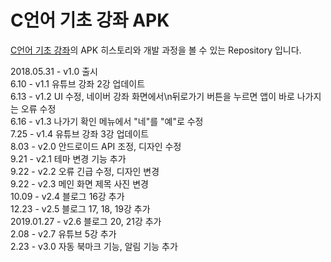 # C언어 기초 강좌 APK
[C언어 기초 강좌](https://play.google.com/store/apps/details?id=appinventor.ai_ytdevleo.C_edu)의 APK 히스토리와 개발 과정을 볼 수 있는 Repository 입니다.  
  
2018.05.31 - v1.0 출시  
6.10 - v1.1 유튜브 강좌 2강 업데이트  
6.13 - v1.2 UI 수정, 네이버 강좌 화면에서\n뒤로가기 버튼을 누르면 앱이 바로 나가지는 오류 수정  
6.16 - v1.3 나가기 확인 메뉴에서 "네"를 "예"로 수정  
7.25 - v1.4 유튜브 강좌 3강 업데이트  
8.03 - v2.0 안드로이드 API 조정, 디자인 수정  
9.21 - v2.1 테마 변경 기능 추가  
9.22 - v2.2 오류 긴급 수정, 디자인 변경  
9.22 - v2.3 메인 화면 제목 사진 변경  
10.09 - v2.4 블로그 16강 추가  
12.23 - v2.5 블로그 17, 18, 19강 추가  
2019.01.27 - v2.6 블로그 20, 21강 추가  
2.08 - v2.7 유튜브 5강 추가  
2.23 - v3.0 자동 북마크 기능, 알림 기능 추가  
